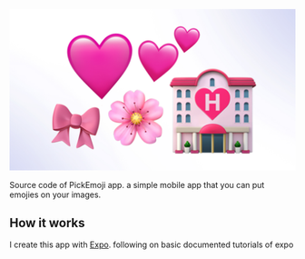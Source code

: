 ![Basicnote Preview](https://raw.githubusercontent.com/cwpslxck/pickemoji/refs/heads/main/Preview.jpg)

Source code of PickEmoji app. a simple mobile app that you can put emojies on your images.
## How it works

I create this app with [Expo](https://expo.dev). following on basic documented tutorials of expo
